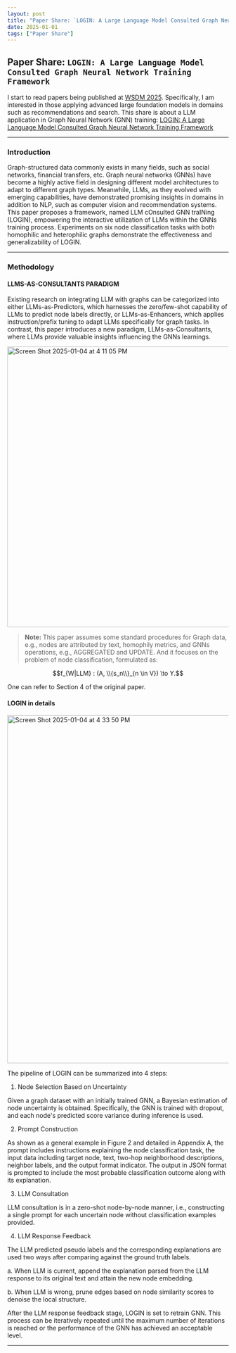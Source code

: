```yaml
---
layout: post
title: "Paper Share: `LOGIN: A Large Language Model Consulted Graph Neural Network Training Framework`"
date: 2025-01-01
tags: ["Paper Share"]
---
```


## Paper Share: `LOGIN: A Large Language Model Consulted Graph Neural Network Training Framework`
I start to read papers being published at [WSDM 2025](https://www.wsdm-conference.org/2025/accepted-papers/). Specifically, I am interested in those applying advanced large foundation models in domains such as recommendations and search. 
This share is about a LLM application in Graph Neural Network (GNN) training: [LOGIN: A Large Language Model Consulted Graph Neural Network Training Framework](https://arxiv.org/abs/2405.13902)

---
### Introduction
Graph-structured data commonly exists in many fields, such as social networks, financial transfers, etc. Graph neural networks (GNNs) have become a highly active field in designing different model architectures to adapt to different graph types. Meanwhile, LLMs, as they evolved with emerging capabilities, have demonstrated promising insights in domains in addition to NLP, such as computer vision and recommendation systems. This paper proposes a framework, named LLM cOnsulted GNN traINing (LOGIN), empowering the interactive utilization of LLMs within the GNNs training process. Experiments on six node classification tasks with both homophilic and heterophilic graphs demonstrate the effectiveness and generalizability of LOGIN.

---
### Methodology
#### LLMS-AS-CONSULTANTS PARADIGM
Existing research on integrating LLM with graphs can be categorized into either LLMs-as-Predictors, which harnesses the zero/few-shot capability of LLMs to predict node labels directly, or LLMs-as-Enhancers, which applies instruction/prefix tuning to adapt LLMs specifically for graph tasks. In contrast, this paper introduces a new paradigm, LLMs-as-Consultants, where LLMs provide valuable insights influencing the GNNs learnings.

<img width="638" alt="Screen Shot 2025-01-04 at 4 11 05 PM" src="https://github.com/user-attachments/assets/b40506fb-73f1-44a3-96c7-f1c5dad7a958" />

>**Note:** This paper assumes some standard procedures for Graph data, e.g., nodes are attributed by text, homophily metrics, and GNNs operations, e.g., AGGREGATED and UPDATE. And it focuses on the problem of node classification, formulated as:

$$f_{W|LLM} : (A, \\{s_n\\}_{n \in V}) \to Y.$$

One can refer to Section 4 of the original paper.

#### LOGIN in details

<img width="791" alt="Screen Shot 2025-01-04 at 4 33 50 PM" src="https://github.com/user-attachments/assets/e1052756-fb68-4b1b-916a-3cc46f3a89d3" />


The pipeline of LOGIN can be summarized into 4 steps:
1. Node Selection Based on Uncertainty

Given a graph dataset with an initially trained GNN, a Bayesian estimation of node uncertainty is obtained. Specifically, the GNN is trained with dropout, and each node's predicted score variance during inference is used.

2. Prompt Construction

As shown as a general example in Figure 2 and detailed in Appendix A, the prompt includes instructions explaining the node classification task, the input data including target node, text, two-hop neighborhood descriptions, neighbor labels, and the output format indicator. The output in JSON format is prompted to include the most probable classification outcome along with its explanation.

3. LLM Consultation

LLM consultation is in a zero-shot node-by-node manner, i.e., constructing a single prompt for each uncertain node without classification examples provided.

4. LLM Response Feedback

The LLM predicted pseudo labels and the corresponding explanations are used two ways after comparing against the ground truth labels. 

  a. When LLM is current, append the explanation parsed from the LLM response to its original text and attain the new node embedding.

  b. When LLM is wrong, prune edges based on node similarity scores to denoise the local structure.


After the LLM response feedback stage, LOGIN is set to retrain GNN. This process can be iteratively repeated until the maximum number of iterations is reached or the performance of the GNN has achieved an acceptable level.

---

